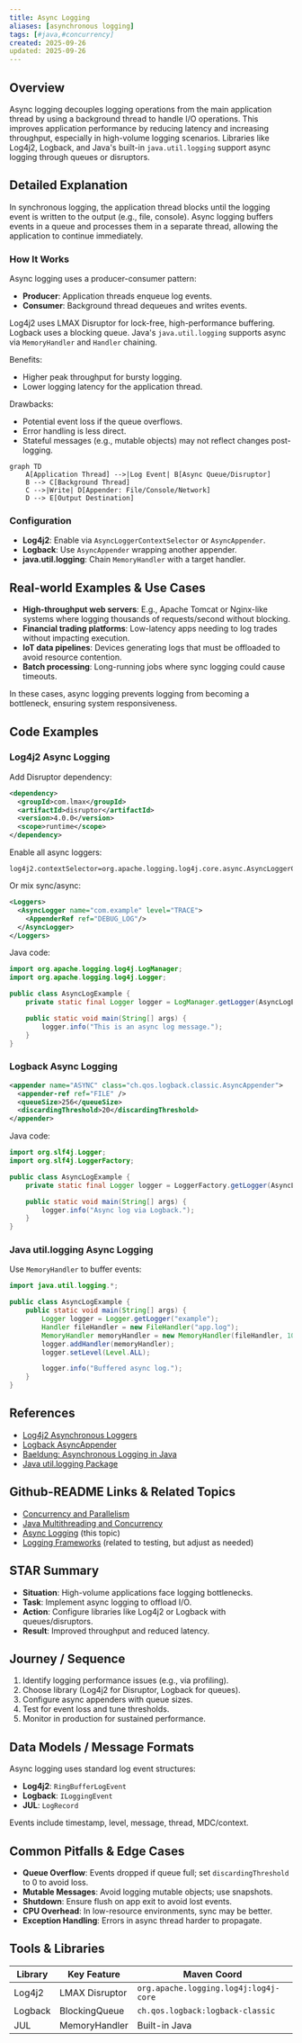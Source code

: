 ```yaml
---
title: Async Logging
aliases: [asynchronous logging]
tags: [#java,#concurrency]
created: 2025-09-26
updated: 2025-09-26
---
```


## Overview

Async logging decouples logging operations from the main application thread by using a background thread to handle I/O operations. This improves application performance by reducing latency and increasing throughput, especially in high-volume logging scenarios. Libraries like Log4j2, Logback, and Java's built-in `java.util.logging` support async logging through queues or disruptors.

## Detailed Explanation

In synchronous logging, the application thread blocks until the logging event is written to the output (e.g., file, console). Async logging buffers events in a queue and processes them in a separate thread, allowing the application to continue immediately.

### How It Works

Async logging uses a producer-consumer pattern:
- **Producer**: Application threads enqueue log events.
- **Consumer**: Background thread dequeues and writes events.

Log4j2 uses LMAX Disruptor for lock-free, high-performance buffering. Logback uses a blocking queue. Java's `java.util.logging` supports async via `MemoryHandler` and `Handler` chaining.

Benefits:
- Higher peak throughput for bursty logging.
- Lower logging latency for the application thread.

Drawbacks:
- Potential event loss if the queue overflows.
- Error handling is less direct.
- Stateful messages (e.g., mutable objects) may not reflect changes post-logging.

```mermaid
graph TD
    A[Application Thread] -->|Log Event| B[Async Queue/Disruptor]
    B --> C[Background Thread]
    C -->|Write| D[Appender: File/Console/Network]
    D --> E[Output Destination]
```

### Configuration

- **Log4j2**: Enable via `AsyncLoggerContextSelector` or `AsyncAppender`.
- **Logback**: Use `AsyncAppender` wrapping another appender.
- **java.util.logging**: Chain `MemoryHandler` with a target handler.

## Real-world Examples & Use Cases

- **High-throughput web servers**: E.g., Apache Tomcat or Nginx-like systems where logging thousands of requests/second without blocking.
- **Financial trading platforms**: Low-latency apps needing to log trades without impacting execution.
- **IoT data pipelines**: Devices generating logs that must be offloaded to avoid resource contention.
- **Batch processing**: Long-running jobs where sync logging could cause timeouts.

In these cases, async logging prevents logging from becoming a bottleneck, ensuring system responsiveness.

## Code Examples

### Log4j2 Async Logging

Add Disruptor dependency:

```xml
<dependency>
  <groupId>com.lmax</groupId>
  <artifactId>disruptor</artifactId>
  <version>4.0.0</version>
  <scope>runtime</scope>
</dependency>
```

Enable all async loggers:

```properties
log4j2.contextSelector=org.apache.logging.log4j.core.async.AsyncLoggerContextSelector
```

Or mix sync/async:

```xml
<Loggers>
  <AsyncLogger name="com.example" level="TRACE">
    <AppenderRef ref="DEBUG_LOG"/>
  </AsyncLogger>
</Loggers>
```

Java code:

```java
import org.apache.logging.log4j.LogManager;
import org.apache.logging.log4j.Logger;

public class AsyncLogExample {
    private static final Logger logger = LogManager.getLogger(AsyncLogExample.class);

    public static void main(String[] args) {
        logger.info("This is an async log message.");
    }
}
```

### Logback Async Logging

```xml
<appender name="ASYNC" class="ch.qos.logback.classic.AsyncAppender">
  <appender-ref ref="FILE" />
  <queueSize>256</queueSize>
  <discardingThreshold>20</discardingThreshold>
</appender>
```

Java code:

```java
import org.slf4j.Logger;
import org.slf4j.LoggerFactory;

public class AsyncLogExample {
    private static final Logger logger = LoggerFactory.getLogger(AsyncLogExample.class);

    public static void main(String[] args) {
        logger.info("Async log via Logback.");
    }
}
```

### Java util.logging Async Logging

Use `MemoryHandler` to buffer events:

```java
import java.util.logging.*;

public class AsyncLogExample {
    public static void main(String[] args) {
        Logger logger = Logger.getLogger("example");
        Handler fileHandler = new FileHandler("app.log");
        MemoryHandler memoryHandler = new MemoryHandler(fileHandler, 1000, Level.ALL);
        logger.addHandler(memoryHandler);
        logger.setLevel(Level.ALL);

        logger.info("Buffered async log.");
    }
}
```

## References

- [Log4j2 Asynchronous Loggers](https://logging.apache.org/log4j/2.x/manual/async.html)
- [Logback AsyncAppender](https://logback.qos.ch/manual/appenders.html#AsyncAppender)
- [Baeldung: Asynchronous Logging in Java](https://www.baeldung.com/java-asynchronous-logging)
- [Java util.logging Package](https://docs.oracle.com/javase/8/docs/api/java/util/logging/package-summary.html)

## Github-README Links & Related Topics

- [Concurrency and Parallelism](./concurrency-and-parallelism/)
- [Java Multithreading and Concurrency](./java-multithreading-and-concurrency/)
- [Async Logging](./async-logging/) (this topic)
- [Logging Frameworks](./java-testing-frameworks/) (related to testing, but adjust as needed)

## STAR Summary

- **Situation**: High-volume applications face logging bottlenecks.
- **Task**: Implement async logging to offload I/O.
- **Action**: Configure libraries like Log4j2 or Logback with queues/disruptors.
- **Result**: Improved throughput and reduced latency.

## Journey / Sequence

1. Identify logging performance issues (e.g., via profiling).
2. Choose library (Log4j2 for Disruptor, Logback for queues).
3. Configure async appenders with queue sizes.
4. Test for event loss and tune thresholds.
5. Monitor in production for sustained performance.

## Data Models / Message Formats

Async logging uses standard log event structures:
- **Log4j2**: `RingBufferLogEvent`
- **Logback**: `ILoggingEvent`
- **JUL**: `LogRecord`

Events include timestamp, level, message, thread, MDC/context.

## Common Pitfalls & Edge Cases

- **Queue Overflow**: Events dropped if queue full; set `discardingThreshold` to 0 to avoid loss.
- **Mutable Messages**: Avoid logging mutable objects; use snapshots.
- **Shutdown**: Ensure flush on app exit to avoid lost events.
- **CPU Overhead**: In low-resource environments, sync may be better.
- **Exception Handling**: Errors in async thread harder to propagate.

## Tools & Libraries

| Library | Key Feature | Maven Coord |
|---------|-------------|-------------|
| Log4j2 | LMAX Disruptor | `org.apache.logging.log4j:log4j-core` |
| Logback | BlockingQueue | `ch.qos.logback:logback-classic` |
| JUL | MemoryHandler | Built-in Java |